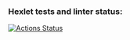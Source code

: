### Hexlet tests and linter status:
[![Actions Status](https://github.com/LopezSolisCris/qa-engineer-project-85/actions/workflows/hexlet-check.yml/badge.svg)](https://github.com/LopezSolisCris/qa-engineer-project-85/actions)